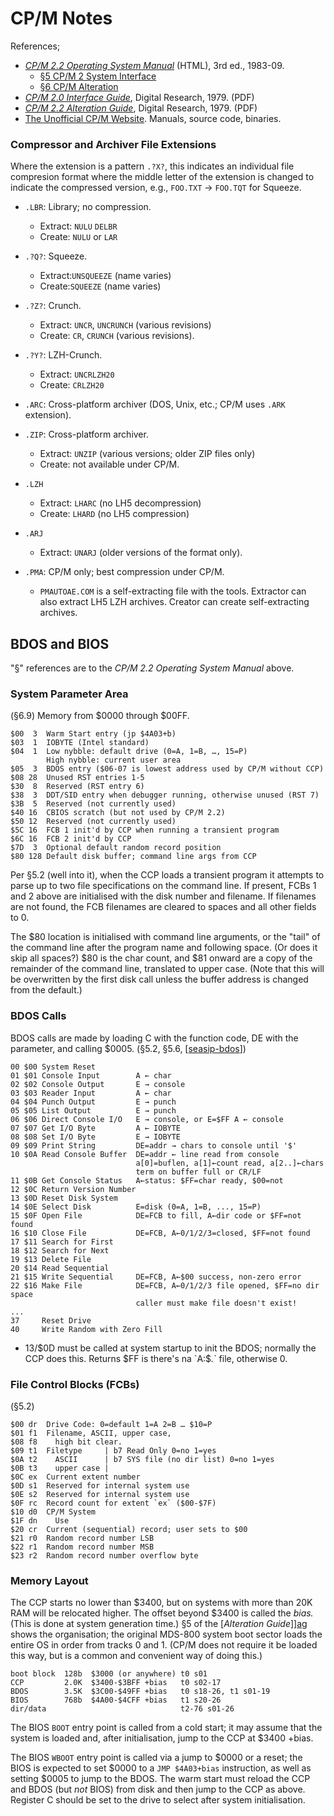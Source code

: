 CP/M Notes
==========

References;
- [_CP/M 2.2 Operating System Manual_][htm] (HTML), 3rd ed., 1983-09.
  - [§5 CP/M 2 System Interface][htm5]
  - [§6 CP/M Alteration][htm6]
- [_CP/M 2.0 Interface Guide_][ig], Digital Research, 1979. (PDF)
- [_CP/M 2.2 Alteration Guide_][ag], Digital Research, 1979. (PDF)
- [The Unofficial CP/M Website][ucws]. Manuals, source code, binaries.

### Compressor and Archiver File Extensions

Where the extension is a pattern `.?X?`, this indicates an individual file
compresion format where the middle letter of the extension is changed to
indicate the compressed version, e.g., `FOO.TXT` → `FOO.TQT` for Squeeze.

- `.LBR`: Library; no compression.
  - Extract: `NULU` `DELBR`
  - Create: `NULU` or `LAR`

- `.?Q?`: Squeeze.
  - Extract:`UNSQUEEZE` (name varies)
  - Create:`SQUEEZE` (name varies)

- `.?Z?`: Crunch.
  - Extract: `UNCR`, `UNCRUNCH` (various revisions)
  - Create: `CR`, `CRUNCH` (various revisions).

- `.?Y?`: LZH-Crunch.
  - Extract: `UNCRLZH20`
  - Create: `CRLZH20`

- `.ARC`: Cross-platform archiver (DOS, Unix, etc.; CP/M uses `.ARK` extension).

- `.ZIP`: Cross-platform archiver.
  - Extract: `UNZIP` (various versions; older ZIP files only)
  - Create: not available under CP/M.

- `.LZH`
  - Extract: `LHARC` (no LH5 decompression)
  - Create: `LHARD` (no LH5 compression)

- `.ARJ`
  - Extract: `UNARJ` (older versions of the format only).

- `.PMA`: CP/M only; best compression under CP/M.
  - `PMAUTOAE.COM` is a self-extracting file with the tools. Extractor can
    also extract LH5 LZH archives. Creator can create self-extracting
    archives.

BDOS and BIOS
-------------

"§" references are to the _CP/M 2.2 Operating System Manual_ above.

### System Parameter Area

(§6.9) Memory from $0000 through $00FF.

    $00  3  Warm Start entry (jp $4A03+b)
    $03  1  IOBYTE (Intel standard)
    $04  1  Low nybble: default drive (0=A, 1=B, …, 15=P)
            High nybble: current user area
    $05  3  BDOS entry ($06-07 is lowest address used by CP/M without CCP)
    $08 28  Unused RST entries 1-5
    $30  8  Reserved (RST entry 6)
    $38  3  DDT/SID entry when debugger running, otherwise unused (RST 7)
    $3B  5  Reserved (not currently used)
    $40 16  CBIOS scratch (but not used by CP/M 2.2)
    $50 12  Reserved (not currently used)
    $5C 16  FCB 1 init'd by CCP when running a transient program
    $6C 16  FCB 2 init'd by CCP
    $7D  3  Optional default random record position
    $80 128 Default disk buffer; command line args from CCP

Per §5.2 (well into it), when the CCP loads a transient program it attempts
to parse up to two file specifications on the command line. If present,
FCBs 1 and 2 above are initialised with the disk number and filename. If
filenames are not found, the FCB filenames are cleared to spaces and all
other fields to 0.

The $80 location is initialised with command line arguments, or the "tail"
of the command line after the program name and following space. (Or does it
skip all spaces?) $80 is the char count, and $81 onward are a copy of the
remainder of the command line, translated to upper case. (Note that this
will be overwritten by the first disk call unless the buffer address is
changed from the default.)

### BDOS Calls

BDOS calls are made by loading C with the function code, DE with the
parameter, and calling $0005. (§5.2, §5.6, [[seasip-bdos]])

    00 $00 System Reset
    01 $01 Console Input        A ← char
    02 $02 Console Output       E → console
    03 $03 Reader Input         A ← char
    04 $04 Punch Output         E → punch
    05 $05 List Output          E → punch
    06 $06 Direct Console I/O   E → console, or E=$FF A ← console
    07 $07 Get I/O Byte         A ← IOBYTE
    08 $08 Set I/O Byte         E → IOBYTE
    09 $09 Print String         DE=addr → chars to console until '$'
    10 $0A Read Console Buffer  DE=addr ← line read from console
                                a[0]=buflen, a[1]←count read, a[2..]←chars
                                term on buffer full or CR/LF
    11 $0B Get Console Status   A←status: $FF=char ready, $00=not
    12 $0C Return Version Number
    13 $0D Reset Disk System
    14 $0E Select Disk          E=disk (0=A, 1=B, ..., 15=P)
    15 $0F Open File            DE=FCB to fill, A←dir code or $FF=not found
    16 $10 Close File           DE=FCB, A←0/1/2/3=closed, $FF=not found
    17 $11 Search for First
    18 $12 Search for Next
    19 $13 Delete File
    20 $14 Read Sequential
    21 $15 Write Sequential     DE=FCB, A←$00 success, non-zero error
    22 $16 Make File            DE=FCB, A←0/1/2/3 file opened, $FF=no dir space
                                caller must make file doesn't exist!
    ...
    37     Reset Drive
    40     Write Random with Zero Fill

- 13/$0D must be called at system startup to init the BDOS; normally the
  CCP does this. Returns $FF is there's na `A:$*.*` file, otherwise 0.

### File Control Blocks (FCBs)

(§5.2)

    $00 dr  Drive Code: 0=default 1=A 2=B … $10=P
    $01 f1  Filename, ASCII, upper case,
    $08 f8    high bit clear.
    $09 t1  Filetype     | b7 Read Only 0=no 1=yes
    $0A t2    ASCII      | b7 SYS file (no dir list) 0=no 1=yes
    $0B t3    upper case |
    $0C ex  Current extent number
    $0D s1  Reserved for internal system use
    $0E s2  Reserved for internal system use
    $0F rc  Record count for extent `ex` ($00-$7F)
    $10 d0  CP/M System
    $1F dn    Use
    $20 cr  Current (sequential) record; user sets to $00
    $21 r0  Random record number LSB
    $22 r1  Random record number MSB
    $23 r2  Random record number overflow byte

### Memory Layout

The CCP starts no lower than $3400, but on systems with more than 20K RAM
will be relocated higher. The offset beyond $3400 is called the _bias._
(This is done at system generation time.) §5 of the [_Alteration
Guide_]][ag] shows the organisation; the original MDS-800 system boot
sector loads the entire OS in order from tracks 0 and 1. (CP/M does not
require it be loaded this way, but is a common and convenient way of doing
this.)

    boot block  128b  $3000 (or anywhere) t0 s01
    CCP         2.0K  $3400-$3BFF +bias   t0 s02-17
    BDOS        3.5K  $3C00-$49FF +bias   t0 s18-26, t1 s01-19
    BIOS        768b  $4A00-$4CFF +bias   t1 s20-26
    dir/data                              t2-76 s01-26

The BIOS `BOOT` entry point is called from a cold start; it may assume that
the system is loaded and, after initialisation, jump to the CCP at $3400 +bias.

The BIOS `WBOOT` entry point is called via a jump to $0000 or a reset; the
BIOS is expected to set $0000 to a `JMP $4A03+bias` instruction, as well as
setting $0005 to jump to the BDOS. The warm start must reload the CCP and
BDOS (but _not_ BIOS) from disk and then jump to the CCP as above. Register
C should be set to the drive to select after system initialisation.



<!-------------------------------------------------------------------->
[ag]: https://bitsavers.org/pdf/digitalResearch/cpm/2.2/CPM_2.2_Alteration_Guide_1979.pdf
[htm5]: http://www.gaby.de/cpm/manuals/archive/cpm22htm/ch5.htm
[htm6]: http://www.gaby.de/cpm/manuals/archive/cpm22htm/ch6.htm
[htm]: http://www.gaby.de/cpm/manuals/archive/cpm22htm/
[ig]: https://bitsavers.org/pdf/digitalResearch/cpm/2.0/CPM_2_0_Interface_Guide_1979.pdf
[seasip-bdos]: https://www.seasip.info/Cpm/bdos.html
[ucws]: http://www.cpm.z80.de/
